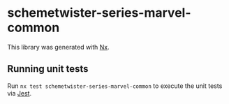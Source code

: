 # schemetwister-series-marvel-common

This library was generated with [Nx](https://nx.dev).

## Running unit tests

Run `nx test schemetwister-series-marvel-common` to execute the unit tests via [Jest](https://jestjs.io).
